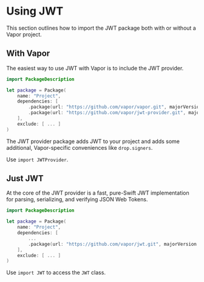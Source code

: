 # Using JWT

This section outlines how to import the JWT package both with or without a Vapor project.

## With Vapor

The easiest way to use JWT with Vapor is to include the JWT provider. 

```swift
import PackageDescription

let package = Package(
    name: "Project",
    dependencies: [
        .package(url: "https://github.com/vapor/vapor.git", majorVersion: 2),
        .package(url: "https://github.com/vapor/jwt-provider.git", majorVersion: 1)
    ],
    exclude: [ ... ]
)
```

The JWT provider package adds JWT to your project and adds some additional, Vapor-specific conveniences like `drop.signers`. 

Use `import JWTProvider`.

## Just JWT

At the core of the JWT provider is a fast, pure-Swift JWT implementation for parsing, serializing, and verifying JSON Web Tokens.

```swift
import PackageDescription

let package = Package(
    name: "Project",
    dependencies: [
        ...
        .package(url: "https://github.com/vapor/jwt.git", majorVersion: 2)
    ],
    exclude: [ ... ]
)
```

Use `import JWT` to access the `JWT` class.
